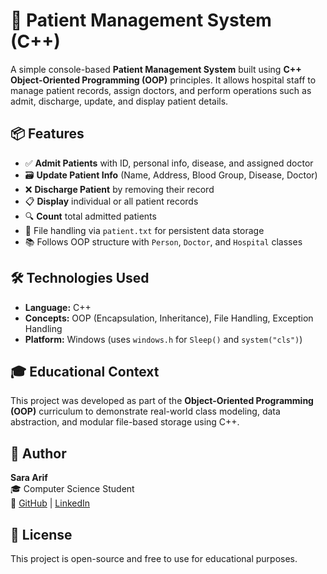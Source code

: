 # 🏥 Patient Management System (C++)

A simple console-based **Patient Management System** built using **C++ Object-Oriented Programming (OOP)** principles. It allows hospital staff to manage patient records, assign doctors, and perform operations such as admit, discharge, update, and display patient details.

## 📦 Features

- ✅ **Admit Patients** with ID, personal info, disease, and assigned doctor  
- 🗃️ **Update Patient Info** (Name, Address, Blood Group, Disease, Doctor)  
- ❌ **Discharge Patient** by removing their record  
- 📋 **Display** individual or all patient records  
- 🔍 **Count** total admitted patients  
- 💾 File handling via `patient.txt` for persistent data storage  
- 📚 Follows OOP structure with `Person`, `Doctor`, and `Hospital` classes  

## 🛠 Technologies Used

- **Language:** C++  
- **Concepts:** OOP (Encapsulation, Inheritance), File Handling, Exception Handling  
- **Platform:** Windows (uses `windows.h` for `Sleep()` and `system("cls")`)

## 🎓 Educational Context

This project was developed as part of the **Object-Oriented Programming (OOP)** curriculum to demonstrate real-world class modeling, data abstraction, and modular file-based storage using C++.

## 🧠 Author

**Sara Arif**  
🎓 Computer Science Student  
🔗 [GitHub](https://github.com/SaraArif6198) | [LinkedIn](https://www.linkedin.com/in/sara-arif-7922642b8/)


## 📃 License

This project is open-source and free to use for educational purposes.
